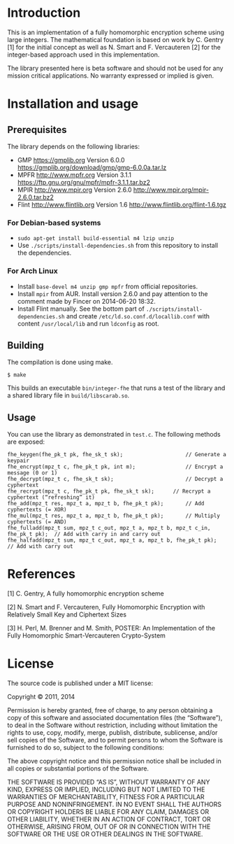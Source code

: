 # Introduction

This is an implementation of a fully homomorphic encryption scheme using large integers. The mathematical foundation is based on work by C. Gentry [1] for the initial concept as well as N. Smart and F. Vercauteren [2] for the integer-based approach used in this implementation.

The library presented here is beta software and should not be used for any mission critical applications. No warranty expressed or implied is given.

# Installation and usage

## Prerequisites

The library depends on the following libraries:

* GMP https://gmplib.org Version 6.0.0 https://gmplib.org/download/gmp/gmp-6.0.0a.tar.lz
* MPFR http://www.mpfr.org Version 3.1.1 https://ftp.gnu.org/gnu/mpfr/mpfr-3.1.1.tar.bz2
* MPIR http://www.mpir.org Version 2.6.0 http://www.mpir.org/mpir-2.6.0.tar.bz2
* Flint http://www.flintlib.org Version 1.6 http://www.flintlib.org/flint-1.6.tgz

### For Debian-based systems

* <code>sudo apt-get install build-essential m4 lzip unzip</code>
* Use <code>./scripts/install-dependencies.sh</code> from this repository to install the dependencies.

### For Arch Linux

* Install <code>base-devel m4 unzip gmp mpfr</code> from official repositories.
* Install <code>mpir</code> from AUR. Install version 2.6.0 and pay attention to the comment made by Fincer on 2014-06-20 18:32.
* Install Flint manually. See the bottom part of <code>./scripts/install-dependencies.sh</code> and create <code>/etc/ld.so.conf.d/locallib.conf</code> with content <code>/usr/local/lib</code> and run <code>ldconfig</code> as root.


## Building

The compilation is done using make.

    $ make

This builds an executable <code>bin/integer-fhe</code> that runs a test of the library and a shared library file in <code>build/libscarab.so</code>.

## Usage

You can use the library as demonstrated in <code>test.c</code>. The following methods are exposed:

```
fhe_keygen(fhe_pk_t pk, fhe_sk_t sk);                    // Generate a keypair
fhe_encrypt(mpz_t c, fhe_pk_t pk, int m);                // Encrypt a message (0 or 1)
fhe_decrypt(mpz_t c, fhe_sk_t sk);                       // Decrypt a cyphertext
fhe_recrypt(mpz_t c, fhe_pk_t pk, fhe_sk_t sk); 	 // Recrypt a cyphertext (“refreshing” it)
fhe_add(mpz_t res, mpz_t a, mpz_t b, fhe_pk_t pk);       // Add cyphertexts (= XOR)
fhe_mul(mpz_t res, mpz_t a, mpz_t b, fhe_pk_t pk);       // Multiply cyphertexts (= AND)
fhe_fulladd(mpz_t sum, mpz_t c_out, mpz_t a, mpz_t b, mpz_t c_in, fhe_pk_t pk);  // Add with carry in and carry out
fhe_halfadd(mpz_t sum, mpz_t c_out, mpz_t a, mpz_t b, fhe_pk_t pk);  // Add with carry out
```

# References

[1] C. Gentry, A fully homomorphic encryption scheme

[2] N. Smart and F. Vercauteren, Fully Homomorphic Encryption with Relatively Small Key and Ciphertext Sizes

[3] H. Perl, M. Brenner and M. Smith, POSTER: An Implementation of the Fully Homomorphic Smart-Vercauteren Crypto-System

# License

The source code is published under a MIT license:

Copyright © 2011, 2014

Permission is hereby granted, free of charge, to any person obtaining a copy of this software and associated documentation files (the “Software”), to deal in the Software without restriction, including without limitation the rights to use, copy, modify, merge, publish, distribute, sublicense, and/or sell copies of the Software, and to permit persons to whom the Software is furnished to do so, subject to the following conditions:

The above copyright notice and this permission notice shall be included in all copies or substantial portions of the Software.

THE SOFTWARE IS PROVIDED “AS IS”, WITHOUT WARRANTY OF ANY KIND, EXPRESS OR IMPLIED, INCLUDING BUT NOT LIMITED TO THE WARRANTIES OF MERCHANTABILITY, FITNESS FOR A PARTICULAR PURPOSE AND NONINFRINGEMENT. IN NO EVENT SHALL THE AUTHORS OR COPYRIGHT HOLDERS BE LIABLE FOR ANY CLAIM, DAMAGES OR OTHER LIABILITY, WHETHER IN AN ACTION OF CONTRACT, TORT OR OTHERWISE, ARISING FROM, OUT OF OR IN CONNECTION WITH THE SOFTWARE OR THE USE OR OTHER DEALINGS IN THE SOFTWARE.
